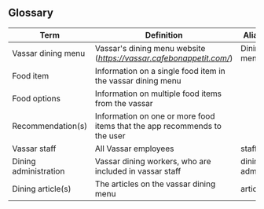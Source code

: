## Glossary 

| Term                  | Definition                                                               | Aliases      |
|-----------------------|--------------------------------------------------------------------------|--------------|
| Vassar dining menu    | Vassar's dining menu website (*https://vassar.cafebonappetit.com/*)      | Dining menu  |
| Food item             | Information on a single food item in the vassar dining menu              |              |
| Food options          | Information on multiple food items from the vassar                       |              |
| Recommendation(s)     | Information on one or more food items that the app recommends to the user |              |
| Vassar staff          | All Vassar employees                                                     | staff        |
| Dining administration | Vassar dining workers, who are included in vassar staff                  | dining admin |
| Dining article(s)     | The articles on the vassar dining menu                                   | article(s)   |
